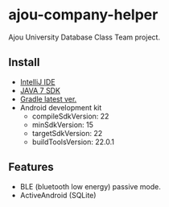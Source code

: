 # ajou-company-helper
Ajou University Database Class Team project.

## Install

- [IntelliJ IDE](https://www.jetbrains.com/idea/)
- [JAVA 7 SDK](http://www.oracle.com/technetwork/java/javase/downloads/index-jsp-138363.html)
- [Gradle latest ver.](https://gradle.org/getting-started-android-build/)
- Android development kit
  - compileSdkVersion: 22
  - minSdkVersion: 15
  - targetSdkVersion: 22
  - buildToolsVersion: 22.0.1
  
## Features

- BLE (bluetooth low energy) passive mode.
- ActiveAndroid (SQLite)
